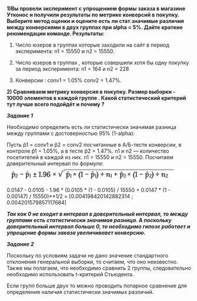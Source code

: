 **1)Вы провели эксперимент c упрощением формы заказа в магазине Утконос и получили результаты по метрике конверсий в покупку. Выберите метод оценки и оцените есть ли стат.значимые различия между конверсиями в двух группах при alpha = 5%. Дайте краткие рекомендации команде. Результаты:**

1) Число юзеров в группах  которые заходили на сайт в период эксперимента: n1 = 15550 и n2 = 15550. 

2) Число юзеров в группах , которые совершили хотя бы одну покупку за период эксперимента: n1 = 164 и n2 = 228 

3) Конверсии : conv1 = 1.05% conv2 = 1.47%.

**2) Сравниваем метрику конверсия в покупку. Размер выборки - 10000 элементов в каждой группе . Какой статистический критерий тут лучше всего подойдёт и почему ?**

***Задание 1***

Необходимо определить есть ли статистически значимая разница между группами с достоверностью 95% (1-alpha):

Пусть p̂1 = conv1 и p̂2 = conv2 посчитанные в A/Б-тесте конверсии, в контроле p̂1 = 1.05%, а в тесте p̂2 = 1.47%.
n1 и n2 — количество посетителей в каждой из них. n1 = 15550 и n2 = 15550.
Посчитаем доверительный интервал по формуле:
![](1.jpg)

0.0147 - 0.0105 - 1.96 * (0.0105 * (1 -  0.0105) / 15550 + 0.0147 * (1 - 0.00147) / 15550)**1/2 = [0.004198420142882314 ; 0.004201579857117684]

***Так как 0 не входит в интервал в доверительный интервал, то между группами есть статистически значимая разница. А поскольку доверительный интервал больше 0, то необходимо гипозе работает и упрощение формы заказа увеличивавет конверсию.***

***Задание 2***

Поскольку по условиям задачи не дано значение стандартного отклонения генеральной выборки, то считаем, что оно неизвестно. Также мы полагаем, что необходимо сравнить 2 группы, следовательно необходимо использовать t-критерий Стьюдента. 

Если групп больше двух то можно проводить попарное сравнение для определения наличия статистически значимых различий.
